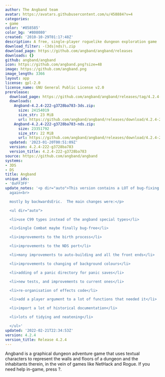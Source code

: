 ```yaml
---
author: The Angband team
avatar: https://avatars.githubusercontent.com/u/458884?v=4
categories:
- game
color: '#858585'
color_bg: '#808080'
created: '2010-10-29T01:17:48Z'
description: A free, single-player roguelike dungeon exploration game
download_filter: -(3ds|nds)\.zip
download_page: https://github.com/angband/angband/releases
downloads: {}
github: angband/angband
icon: https://github.com/angband.png?size=48
image: https://github.com/angband.png
image_length: 3366
layout: app
license: gpl-2.0
license_name: GNU General Public License v2.0
prerelease:
  download_page: https://github.com/angband/angband/releases/tag/4.2.4-222-g3728ba783
  downloads:
    Angband-4.2.4-222-g3728ba783-3ds.zip:
      size: 24154019
      size_str: 23 MiB
      url: https://github.com/angband/angband/releases/download/4.2.4-222-g3728ba783/Angband-4.2.4-222-g3728ba783-3ds.zip
    Angband-4.2.4-222-g3728ba783-nds.zip:
      size: 23351792
      size_str: 22 MiB
      url: https://github.com/angband/angband/releases/download/4.2.4-222-g3728ba783/Angband-4.2.4-222-g3728ba783-nds.zip
  updated: '2023-01-20T00:51:09Z'
  version: 4.2.4-222-g3728ba783
  version_title: 4.2.4-222-g3728ba783
source: https://github.com/angband/angband
systems:
- 3DS
- DS
title: Angband
unique_ids:
- '0xFF3FF'
update_notes: '<p dir="auto">This version contains a LOT of bug-fixing and code improvements,
  again<br>

  mostly by backwardsEric.  The main changes were:</p>

  <ul dir="auto">

  <li>use C99 types instead of the angband special types</li>

  <li>Single Combat maybe finally bug-free</li>

  <li>improvements to the birth process</li>

  <li>improvements to the NDS port</li>

  <li>many improvements to auto-building and all the front ends</li>

  <li>improvements to changing of background colours</li>

  <li>adding of a panic directory for panic saves</li>

  <li>new tests, and improvements to current ones</li>

  <li>re-organisation of effects code</li>

  <li>add a player argument to a lot of functions that needed it</li>

  <li>import a lot of historical documentation</li>

  <li>lots of tidying and neatening</li>

  </ul>'
updated: '2022-02-21T22:34:53Z'
version: 4.2.4
version_title: Release 4.2.4
---
```

Angband is a graphical dungeon adventure game that uses textual characters to represent the walls and floors of a dungeon and the inhabitants therein, in the vein of games like NetHack and Rogue. If you need help in-game, press ?.